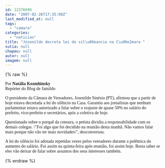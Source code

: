 ```yaml
---
id: 12376696
date: "2007-02-26T17:35:00Z"
last_modified_at: null
tags:
  - "camara"
categories:
  - "noticias"
title: "Josenildo decreta lei do sil\u00eancio na C\u00e2mara "
sutia: null
chapeu: null
autor: null
imagem: null
---
```

{% raw %}
<p><P><FONT face=Verdana>Por<STRONG> Natália Kozmhinsky</STRONG><BR>Repórter do Blog de Jamildo </FONT></P></p>
<p><P><FONT face=Verdana>O presidente da Câmara de Vereadores, Josenildo Sinésio (PT), afirmou que a partir de hoje estava decretada a lei do silêncio na Casa. Garantiu aos jornalistas que nenhum parlamentar estava autorizado a falar sobre o reajuste de quase 50% no salário do prefeito, vice-prefeito e secretários, após a coletiva de hoje. </FONT></P></p>
<p><P><FONT face=Verdana>Questionado sobre o porquê da censura, o petista dividiu a responsabilidade com os demais colegas. \"Foi algo que foi decidido na reunião desta&nbsp;manhã. Não vamos falar mais porque não vão ter mais novidades\", desconversou.&nbsp;&nbsp;&nbsp;&nbsp;</FONT></P></p>
<p><P><FONT face=Verdana>A lei do silêncio foi adotada repetidas vezes pelos vereadores durante a polêmica do aumento do salário. Foi assim na quinta-feira após reunião, foi assim hoje. Resta saber se eles vão deixar de falar sobre assuntos dos seus interesses também. </P></FONT> </p>
{% endraw %}